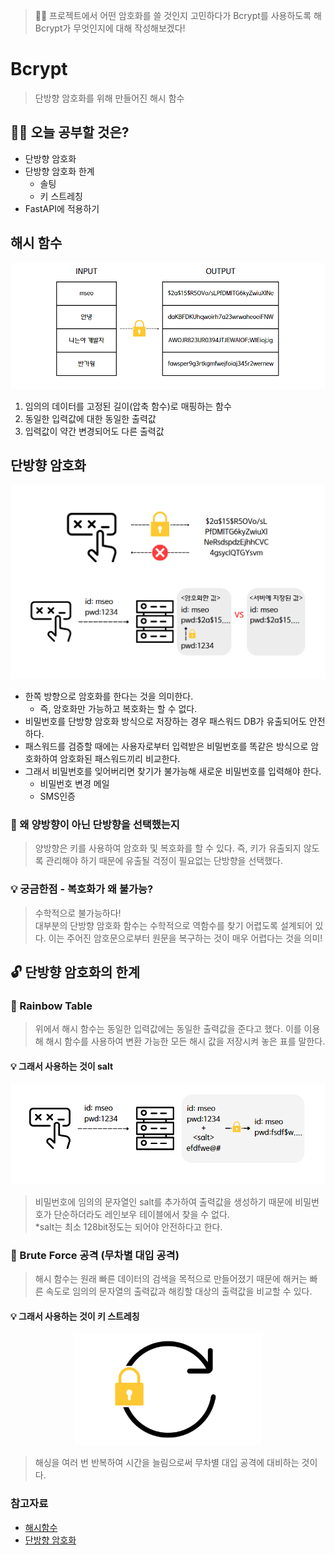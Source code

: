 > 👩‍💻 프로젝트에서 어떤 암호화를 쓸 것인지 고민하다가 Bcrypt를 사용하도록 해 Bcrypt가 무엇인지에 대해 작성해보겠다!

# Bcrypt
> 단방향 암호화를 위해 만들어진 해시 함수

## 🙋‍♀️ 오늘 공부할 것은?
* 단방향 암호화
* 단방향 암호화 한계
  * 솔팅
  * 키 스트레칭
* FastAPI에 적용하기

## 해시 함수
<p align="center">
  <img src="./img/해시.png">
</p>

1. 임의의 데이터를 고정된 길이(압축 함수)로 매핑하는 함수
2. 동일한 입력값에 대한 동일한 출력값
3. 입력값이 약간 변경되어도 다른 출력값

## 단방향 암호화
<p align="center">
  <img src="./img/단방향암호.png">
</p>

* 한쪽 방향으로 암호화를 한다는 것을 의미한다.
  * 즉, 암호화만 가능하고 복호화는 할 수 없다.
* 비밀번호를 단방향 암호화 방식으로 저장하는 경우 패스워드 DB가 유출되어도 안전하다.
* 패스워드를 검증할 때에는 사용자로부터 입력받은 비밀번호를 똑같은 방식으로 암호화하여 암호화된 패스워드끼리 비교한다.
* 그래서 비밀번호를 잊어버리면 찾기가 불가능해 새로운 비밀번호를 입력해야 한다.
  * 비밀번호 변경 메일
  * SMS인증

### 🤔 왜 양방향이 아닌 단방향을 선택했는지
> 양방향은 키를 사용하여 암호화 및 복호화를 할 수 있다.  즉, 키가 유출되지 않도록 관리해야 하기 때문에 유출될 걱정이 필요없는 단방향을 선택했다.

### 💡 궁금한점 - 복호화가 왜 불가능?
>수학적으로 불가능하다!<br>
대부분의 단방향 암호화 함수는 수학적으로 역함수를 찾기 어렵도록 설계되어 있다. 이는 주어진 암호문으로부터 원문을 복구하는 것이 매우 어렵다는 것을 의미! 

## 🔓 단방향 암호화의 한계

### 🌈 Rainbow Table
> 위에서 해시 함수는 동일한 입력값에는 동일한 출력값을 준다고 했다. 이를 이용해 해시 함수를 사용하여 변환 가능한 모든 해시 값을 저장시켜 놓은 표를 말한다.

#### 💡 그래서 사용하는 것이 salt
<p align="center">
  <img src="./img/salt.png">
</p>

> 비밀번호에 임의의 문자열인 salt를 추가하여 출력값을 생성하기 때문에 비밀번호가 단순하더라도 레인보우 테이블에서 찾을 수 없다.<br>
*salt는 최소 128bit정도는 되어야 안전하다고 한다.

### 🧩 Brute Force 공격 (무차별 대입 공격)
> 해시 함수는 원래 빠른 데이터의 검색을 목적으로 만들어졌기 때문에 해커는 빠른 속도로 임의의 문자열의 출력값과 해킹할 대상의 출력값을 비교할 수 있다.

#### 💡 그래서 사용하는 것이 키 스트레칭
<p align="center">
  <img src="./img/키스트레칭.png" width=300>
</p>

> 해싱을 여러 번 반복하여 시간을 늘림으로써 무차별 대입 공격에 대비하는 것이다.

### 참고자료
* [해시함수](https://medium.com/curg/%EC%95%94%ED%98%B8%ED%95%99-chf-cryptographic-hash-function-%EC%95%94%ED%98%B8%ED%99%94-%ED%95%B4%EC%8B%9C-%ED%95%A8%EC%88%98-%EB%A9%94%EC%BB%A4%EB%8B%88%EC%A6%98-8e157ff89296)
* [단방향 암호화](https://hyunseo-fullstackdiary.tistory.com/127)